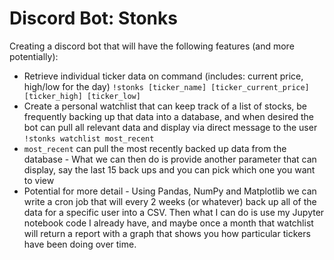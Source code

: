 # Discord Bot: Stonks

Creating a discord bot that will have the following features (and more potentially):

- Retrieve individual ticker data on command (includes: current price, high/low for the day)
`!stonks [ticker_name] [ticker_current_price] [ticker_high] [ticker_low]`
- Create a personal watchlist that can keep track of a list of stocks, be frequently backing up that data into a database, and when desired the bot can pull all relevant data and display via direct message to the user
`!stonks watchlist most_recent`
- `most_recent` can pull the most recently backed up data from the database - What we can then do is provide another parameter that can display, say the last 15 back ups and you can pick which one you want to view
- Potential for more detail - Using Pandas, NumPy and Matplotlib we can write a cron job that will every 2 weeks (or whatever) back up all of the data for a specific user into a CSV. Then what I can do is use my Jupyter notebook code I already have, and maybe once a month that watchlist will return a report with a graph that shows you how particular tickers have been doing over time.
